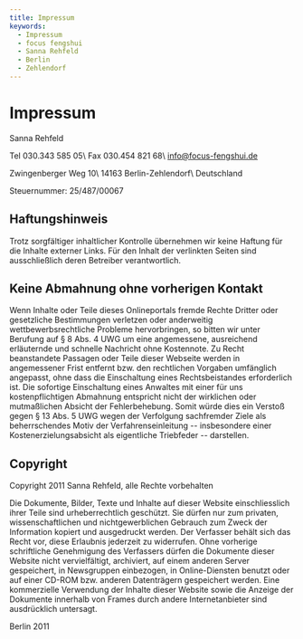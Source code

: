 ```yaml
---
title: Impressum
keywords:
  - Impressum
  - focus fengshui
  - Sanna Rehfeld
  - Berlin
  - Zehlendorf
---
```


# Impressum

Sanna Rehfeld

Tel 030.343 585 05\\
Fax 030.454 821 68\\
<info@focus-fengshui.de>

Zwingenberger Weg 10\\
14163 Berlin-Zehlendorf\\
Deutschland

Steuernummer: 25/487/00067

## Haftungshinweis

Trotz sorgfältiger inhaltlicher Kontrolle übernehmen wir keine Haftung für die Inhalte externer Links. Für den Inhalt der verlinkten Seiten sind ausschließlich deren Betreiber verantwortlich.

## Keine Abmahnung ohne vorherigen Kontakt

Wenn Inhalte oder Teile dieses Onlineportals fremde Rechte Dritter oder gesetzliche Bestimmungen verletzen oder anderweitig wettbewerbsrechtliche Probleme hervorbringen, so bitten wir unter Berufung auf § 8 Abs. 4 UWG um eine angemessene, ausreichend erläuternde und schnelle Nachricht ohne Kostennote. Zu Recht beanstandete Passagen oder Teile dieser Webseite werden in angemessener Frist entfernt bzw. den rechtlichen Vorgaben umfänglich angepasst, ohne dass die Einschaltung eines Rechtsbeistandes erforderlich ist. Die sofortige Einschaltung eines Anwaltes mit einer für uns kostenpflichtigen Abmahnung entspricht nicht der wirklichen oder mutmaßlichen Absicht der Fehlerbehebung. Somit würde dies ein Verstoß gegen § 13 Abs. 5 UWG wegen der Verfolgung sachfremder Ziele als beherrschendes Motiv der Verfahrenseinleitung -- insbesondere einer Kostenerzielungsabsicht als eigentliche Triebfeder -- darstellen.

## Copyright

Copyright 2011 Sanna Rehfeld, alle Rechte vorbehalten

Die Dokumente, Bilder, Texte und Inhalte auf dieser Website einschliesslich ihrer Teile sind urheberrechtlich geschützt. Sie dürfen nur zum privaten, wissenschaftlichen und nichtgewerblichen Gebrauch zum Zweck der Information kopiert und ausgedruckt werden. Der Verfasser behält sich das Recht vor, diese Erlaubnis jederzeit zu widerrufen. Ohne vorherige schriftliche Genehmigung des Verfassers dürfen die Dokumente dieser Website nicht vervielfältigt, archiviert, auf einem anderen Server gespeichert, in Newsgruppen einbezogen, in Online-Diensten benutzt oder auf einer CD-ROM bzw. anderen Datenträgern gespeichert werden. Eine kommerzielle Verwendung der Inhalte dieser Website sowie die Anzeige der Dokumente innerhalb von Frames durch andere Internetanbieter sind ausdrücklich untersagt.

Berlin 2011
